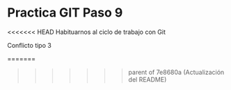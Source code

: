 # Practica GIT Paso 9
 
<<<<<<< HEAD
Habituarnos al ciclo de trabajo con Git

Conflicto tipo 3

=======
>>>>>>> parent of 7e8680a (Actualización del README)
